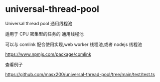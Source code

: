 # universal-thread-pool

Universal thread pool 通用线程池

适用于 CPU 密集型的任务的 通用线程池

可以与 comlink 配合使用实现,web worker 线程池,或者 nodejs 线程池

https://www.npmjs.com/package/comlink

查看例子

https://github.com/masx200/universal-thread-pool/tree/main/test/test.ts
